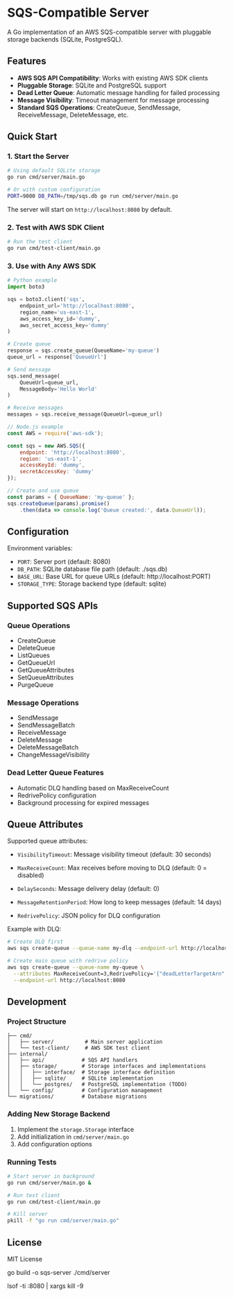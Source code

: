 # SQS-Compatible Server

A Go implementation of an AWS SQS-compatible server with pluggable storage backends (SQLite, PostgreSQL).

## Features

- **AWS SQS API Compatibility**: Works with existing AWS SDK clients
- **Pluggable Storage**: SQLite and PostgreSQL support
- **Dead Letter Queue**: Automatic message handling for failed processing
- **Message Visibility**: Timeout management for message processing
- **Standard SQS Operations**: CreateQueue, SendMessage, ReceiveMessage, DeleteMessage, etc.

## Quick Start

### 1. Start the Server

```bash
# Using default SQLite storage
go run cmd/server/main.go

# Or with custom configuration
PORT=9000 DB_PATH=/tmp/sqs.db go run cmd/server/main.go
```

The server will start on `http://localhost:8080` by default.

### 2. Test with AWS SDK Client

```bash
# Run the test client
go run cmd/test-client/main.go
```

### 3. Use with Any AWS SDK

```python
# Python example
import boto3

sqs = boto3.client('sqs',
    endpoint_url='http://localhost:8080',
    region_name='us-east-1',
    aws_access_key_id='dummy',
    aws_secret_access_key='dummy'
)

# Create queue
response = sqs.create_queue(QueueName='my-queue')
queue_url = response['QueueUrl']

# Send message
sqs.send_message(
    QueueUrl=queue_url,
    MessageBody='Hello World'
)

# Receive messages
messages = sqs.receive_message(QueueUrl=queue_url)
```

```javascript
// Node.js example
const AWS = require('aws-sdk');

const sqs = new AWS.SQS({
    endpoint: 'http://localhost:8080',
    region: 'us-east-1',
    accessKeyId: 'dummy',
    secretAccessKey: 'dummy'
});

// Create and use queue
const params = { QueueName: 'my-queue' };
sqs.createQueue(params).promise()
    .then(data => console.log('Queue created:', data.QueueUrl));
```

## Configuration

Environment variables:

- `PORT`: Server port (default: 8080)
- `DB_PATH`: SQLite database file path (default: ./sqs.db)
- `BASE_URL`: Base URL for queue URLs (default: http://localhost:PORT)
- `STORAGE_TYPE`: Storage backend type (default: sqlite)

## Supported SQS APIs

### Queue Operations
- CreateQueue
- DeleteQueue
- ListQueues
- GetQueueUrl
- GetQueueAttributes
- SetQueueAttributes
- PurgeQueue

### Message Operations
- SendMessage
- SendMessageBatch
- ReceiveMessage
- DeleteMessage
- DeleteMessageBatch
- ChangeMessageVisibility

### Dead Letter Queue Features
- Automatic DLQ handling based on MaxReceiveCount
- RedrivePolicy configuration
- Background processing for expired messages

## Queue Attributes

Supported queue attributes:
- `VisibilityTimeout`: Message visibility timeout (default: 30 seconds)
- `MaxReceiveCount`: Max receives before moving to DLQ (default: 0 = disabled)
- `DelaySeconds`: Message delivery delay (default: 0)
- `MessageRetentionPeriod`: How long to keep messages (default: 14 days)

- `RedrivePolicy`: JSON policy for DLQ configuration

Example with DLQ:
```bash
# Create DLQ first
aws sqs create-queue --queue-name my-dlq --endpoint-url http://localhost:8080

# Create main queue with redrive policy
aws sqs create-queue --queue-name my-queue \
  --attributes MaxReceiveCount=3,RedrivePolicy='{"deadLetterTargetArn":"arn:aws:sqs:us-east-1:123456789012:my-dlq","maxReceiveCount":3}' \
  --endpoint-url http://localhost:8080
```

## Development

### Project Structure
```
├── cmd/
│   ├── server/          # Main server application
│   └── test-client/     # AWS SDK test client
├── internal/
│   ├── api/            # SQS API handlers
│   ├── storage/        # Storage interfaces and implementations
│   │   ├── interface/  # Storage interface definition
│   │   ├── sqlite/     # SQLite implementation
│   │   └── postgres/   # PostgreSQL implementation (TODO)
│   └── config/         # Configuration management
└── migrations/         # Database migrations
```

### Adding New Storage Backend

1. Implement the `storage.Storage` interface
2. Add initialization in `cmd/server/main.go`
3. Add configuration options

### Running Tests

```bash
# Start server in background
go run cmd/server/main.go &

# Run test client
go run cmd/test-client/main.go

# Kill server
pkill -f "go run cmd/server/main.go"
```

## License

MIT License


go build -o sqs-server ./cmd/server

lsof -ti :8080 | xargs kill -9